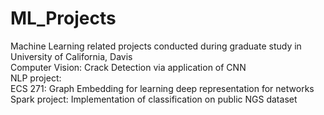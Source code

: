 # ML_Projects
Machine Learning related projects conducted during graduate study in University of California, Davis</br>
Computer Vision: Crack Detection via application of CNN</br>
NLP project: </br>
ECS 271: Graph Embedding for learning deep representation for networks </br>
Spark project: Implementation of classification on public NGS dataset</br>
